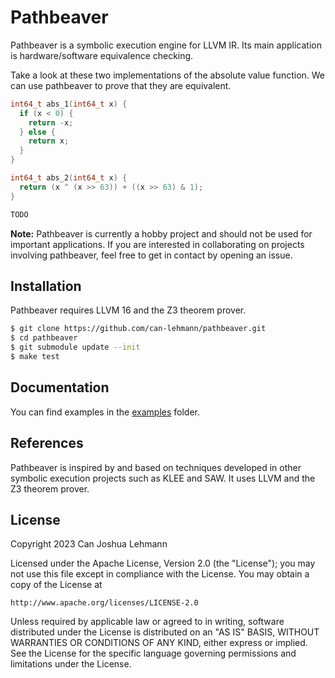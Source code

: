 # Pathbeaver

Pathbeaver is a symbolic execution engine for LLVM IR.
Its main application is hardware/software equivalence checking.

Take a look at these two implementations of the absolute value function.
We can use pathbeaver to prove that they are equivalent.

```c
int64_t abs_1(int64_t x) {
  if (x < 0) {
    return -x;
  } else {
    return x;
  }
}

int64_t abs_2(int64_t x) {
  return (x ^ (x >> 63)) + ((x >> 63) & 1);
}
```

```bash
TODO
```

**Note:** Pathbeaver is currently a hobby project and should not be used for important applications.
If you are interested in collaborating on projects involving pathbeaver, feel free to get in contact by opening an issue.

## Installation

Pathbeaver requires LLVM 16 and the Z3 theorem prover.

```bash
$ git clone https://github.com/can-lehmann/pathbeaver.git
$ cd pathbeaver
$ git submodule update --init
$ make test
```

## Documentation

You can find examples in the [examples](examples/) folder.

## References

Pathbeaver is inspired by and based on techniques developed in other symbolic execution projects such as KLEE and SAW.
It uses LLVM and the Z3 theorem prover.

## License

Copyright 2023 Can Joshua Lehmann

Licensed under the Apache License, Version 2.0 (the "License");
you may not use this file except in compliance with the License.
You may obtain a copy of the License at

    http://www.apache.org/licenses/LICENSE-2.0

Unless required by applicable law or agreed to in writing, software
distributed under the License is distributed on an "AS IS" BASIS,
WITHOUT WARRANTIES OR CONDITIONS OF ANY KIND, either express or implied.
See the License for the specific language governing permissions and
limitations under the License.
